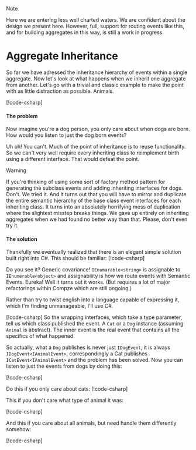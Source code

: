 ﻿>[!NOTE]
> Here we are entering less well charted waters. We are confident about the design we present here. However, full, support for routing events like this, and for building aggregates in this way, is still a work in progress.

# Aggregate Inheritance
So far we have adressed the inheritance hierarchy of events within a single aggregate. Now let's look at what happens when we inherit one aggregate from another. Let's go with a trivial and classic example to make the point with as little distraction as possible. Animals.

[!code-csharp[](aggregate-inheritance.cs#noises1)]

#### The problem
Now imagine you're a dog person, you only care about when dogs are born. How would you listen to just the dog born events?

Uh oh! You can't. Much of the point of inheritance is to reuse functionality. So we can't very well require every inheriting class to reimplement birth using a different interface. That would defeat the point. 

>[!WARNING]
>If you're thinking of using some sort of factory method pattern for generating the subclass events and adding inheriting interfaces for dogs. Don't. We tried it. And it turns out that you will have to mirror and duplicate the entire semantic hierarchy of the base class event interfaces for each inheriting class. It turns into an absolutely horrifying mess of duplication where the slightest misstep breaks things. We gave up entirely on inheriting aggregates when we had found no better way than that. Please, don't even try it.

#### The solution
Thankfully we eventually realized that there is an elegant simple solution built right into C#. This should be familiar: 
[!code-csharp[](aggregate-inheritance.cs#enumerable-type-compatibility)]

Do you see it? Generic covariance! `IEnumarable<string>` is assignable to `IEnumerable<object>` and assignability is how we route events with Semantic Events. Eureka! Well it turns out it works. (But requires a lot of major refactorings within Compze which are still ongoing.)

Rather than try to twist english into a language capable of expressing it, which I'm finding unmanageable, I'll use C#.

[!code-csharp[](aggregate-inheritance.cs#noises1wrapped)]
So the wrapping interfaces, which take a type parameter, tell us which class published the event. A `Cat` or a `Dog` instance (assuming `Animal` is abstract). The inner event is the real event that contains all the specifics of what happened.

So actually, what a `Dog` publishes is never just `IDogEvent`, it is always `IDogEvent<IAnimalEvent>`, correspondingly a Cat publishes `ICatEvent<IAnimalEvent>` and the problem has been solved. Now you can listen to just the events from dogs by doing this:

[!code-csharp[](aggregate-inheritance.cs#doglistener)]

Do this if you only care about cats:
[!code-csharp[](aggregate-inheritance.cs#catlistener)]

This if you don't care what type of animal it was:

[!code-csharp[](aggregate-inheritance.cs#animallistener)]

And this if you care about all animals, but need handle them differently somehow:

[!code-csharp[](aggregate-inheritance.cs#wrappedanimallistener)]

